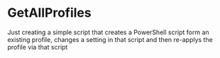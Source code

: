 # GetAllProfiles
Just creating a simple script that creates a PowerShell script form an existing profile, changes a setting in that script and then re-applys
the profile via that script
